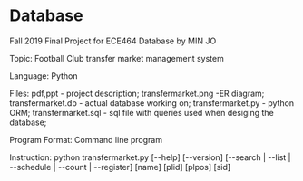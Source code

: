 # Database

Fall 2019 Final Project for ECE464 Database  by MIN JO

Topic: Football Club transfer market management system

Language: Python

Files: pdf,ppt - project description;
       transfermarket.png -ER diagram;
       transfermarket.db - actual database working on;
       transfermarket.py - python ORM;
       transfermarket.sql - sql file with queries used when desiging the database;

Program Format: Command line program

Instruction: python transfermarket.py [--help] [--version] [--search | --list | --schedule | --count | --register] [name] [plid] [plpos] [sid]


